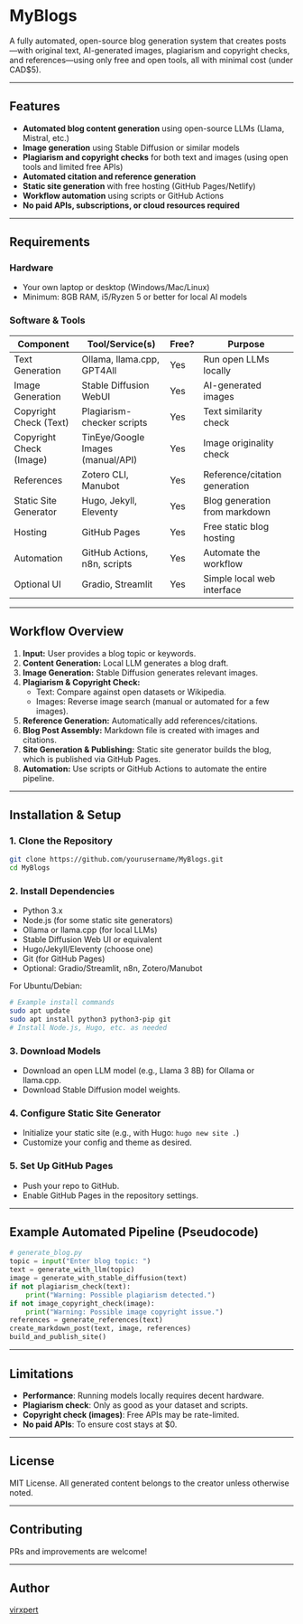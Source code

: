 # MyBlogs

A fully automated, open-source blog generation system that creates posts—with original text, AI-generated images, plagiarism and copyright checks, and references—using only free and open tools, all with minimal cost (under CAD$5).

---

## Features

- **Automated blog content generation** using open-source LLMs (Llama, Mistral, etc.)
- **Image generation** using Stable Diffusion or similar models
- **Plagiarism and copyright checks** for both text and images (using open tools and limited free APIs)
- **Automated citation and reference generation**
- **Static site generation** with free hosting (GitHub Pages/Netlify)
- **Workflow automation** using scripts or GitHub Actions
- **No paid APIs, subscriptions, or cloud resources required**

---

## Requirements

### Hardware
- Your own laptop or desktop (Windows/Mac/Linux)
- Minimum: 8GB RAM, i5/Ryzen 5 or better for local AI models

### Software & Tools

| Component            | Tool/Service(s)          | Free? | Purpose                                      |
|----------------------|-------------------------|-------|----------------------------------------------|
| Text Generation      | Ollama, llama.cpp, GPT4All | Yes | Run open LLMs locally                       |
| Image Generation     | Stable Diffusion WebUI   | Yes   | AI-generated images                          |
| Copyright Check (Text) | Plagiarism-checker scripts  | Yes   | Text similarity check                        |
| Copyright Check (Image) | TinEye/Google Images (manual/API) | Yes | Image originality check                      |
| References           | Zotero CLI, Manubot      | Yes   | Reference/citation generation                |
| Static Site Generator| Hugo, Jekyll, Eleventy   | Yes   | Blog generation from markdown                |
| Hosting              | GitHub Pages             | Yes   | Free static blog hosting                     |
| Automation           | GitHub Actions, n8n, scripts | Yes | Automate the workflow                        |
| Optional UI          | Gradio, Streamlit        | Yes   | Simple local web interface                   |

---

## Workflow Overview

1. **Input:** User provides a blog topic or keywords.
2. **Content Generation:** Local LLM generates a blog draft.
3. **Image Generation:** Stable Diffusion generates relevant images.
4. **Plagiarism & Copyright Check:**
    - Text: Compare against open datasets or Wikipedia.
    - Images: Reverse image search (manual or automated for a few images).
5. **Reference Generation:** Automatically add references/citations.
6. **Blog Post Assembly:** Markdown file is created with images and citations.
7. **Site Generation & Publishing:** Static site generator builds the blog, which is published via GitHub Pages.
8. **Automation:** Use scripts or GitHub Actions to automate the entire pipeline.

---

## Installation & Setup

### 1. Clone the Repository

```sh
git clone https://github.com/yourusername/MyBlogs.git
cd MyBlogs
```

### 2. Install Dependencies

- Python 3.x
- Node.js (for some static site generators)
- Ollama or llama.cpp (for local LLMs)
- Stable Diffusion Web UI or equivalent
- Hugo/Jekyll/Eleventy (choose one)
- Git (for GitHub Pages)
- Optional: Gradio/Streamlit, n8n, Zotero/Manubot

For Ubuntu/Debian:

```sh
# Example install commands
sudo apt update
sudo apt install python3 python3-pip git
# Install Node.js, Hugo, etc. as needed
```

### 3. Download Models

- Download an open LLM model (e.g., Llama 3 8B) for Ollama or llama.cpp.
- Download Stable Diffusion model weights.

### 4. Configure Static Site Generator

- Initialize your static site (e.g., with Hugo: `hugo new site .`)
- Customize your config and theme as desired.

### 5. Set Up GitHub Pages

- Push your repo to GitHub.
- Enable GitHub Pages in the repository settings.

---

## Example Automated Pipeline (Pseudocode)

```python
# generate_blog.py
topic = input("Enter blog topic: ")
text = generate_with_llm(topic)
image = generate_with_stable_diffusion(text)
if not plagiarism_check(text):
    print("Warning: Possible plagiarism detected.")
if not image_copyright_check(image):
    print("Warning: Possible image copyright issue.")
references = generate_references(text)
create_markdown_post(text, image, references)
build_and_publish_site()
```

---

## Limitations

- **Performance**: Running models locally requires decent hardware.
- **Plagiarism check**: Only as good as your dataset and scripts.
- **Copyright check (images)**: Free APIs may be rate-limited.
- **No paid APIs**: To ensure cost stays at $0.

---

## License

MIT License. All generated content belongs to the creator unless otherwise noted.

---

## Contributing

PRs and improvements are welcome!

---

## Author

[virxpert](https://github.com/virxpert)